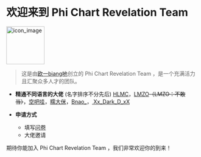 # 欢迎来到 Phi Chart Revelation Team
<img src="https://pcrt-team.github.io/About-us/pcrt_icon_1024x1024.png" alt="icon_image" width=100 height=100/>

> 这是由[欧一biang吔](https://space.bilibili.com/437161770)创立的 Phi Chart Revelation Team ，是一个充满活力且汇聚众多人才的团队。

- **精通不同语言的大佬** (名字排序不分先后)
  [HLMC](https://space.bilibili.com/357681195)，[LMZO](https://space.bilibili.com/1245904744)~~（LMZO：不敢当）~~，[空吧哇](https://space.bilibili.com/527630410)，[糯大侎](https://space.bilibili.com/1136182692)，[Bnao_](https://space.bilibili.com/396563011)，[
Xx_Dark_D_xX](https://space.bilibili.com/389306201)

- **申请方式**
  - 填写[问卷](https://kaoshi.wjx.top/vm/YpPk3YP.aspx)
  - 大佬邀请

期待你能加入 Phi Chart Revelation Team ，我们非常欢迎你的到来！